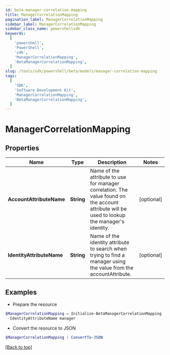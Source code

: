 ```yaml
---
id: beta-manager-correlation-mapping
title: ManagerCorrelationMapping
pagination_label: ManagerCorrelationMapping
sidebar_label: ManagerCorrelationMapping
sidebar_class_name: powershellsdk
keywords:
  [
    'powershell',
    'PowerShell',
    'sdk',
    'ManagerCorrelationMapping',
    'BetaManagerCorrelationMapping',
  ]
slug: /tools/sdk/powershell/beta/models/manager-correlation-mapping
tags:
  [
    'SDK',
    'Software Development Kit',
    'ManagerCorrelationMapping',
    'BetaManagerCorrelationMapping',
  ]
---
```


# ManagerCorrelationMapping

## Properties

| Name | Type | Description | Notes |
| --- | --- | --- | --- |
| **AccountAttributeName** | **String** | Name of the attribute to use for manager correlation. The value found on the account attribute will be used to lookup the manager's identity. | [optional] |
| **IdentityAttributeName** | **String** | Name of the identity attribute to search when trying to find a manager using the value from the accountAttribute. | [optional] |

## Examples

- Prepare the resource

```powershell
$ManagerCorrelationMapping = Initialize-BetaManagerCorrelationMapping  -AccountAttributeName manager `
 -IdentityAttributeName manager
```

- Convert the resource to JSON

```powershell
$ManagerCorrelationMapping | ConvertTo-JSON
```

[[Back to top]](#)
